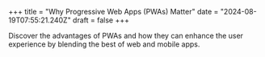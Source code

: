 +++
title = "Why Progressive Web Apps (PWAs) Matter"
date = "2024-08-19T07:55:21.240Z"
draft = false
+++

  Discover the advantages of PWAs and how they can enhance the user experience by blending the best of web and mobile apps.
        